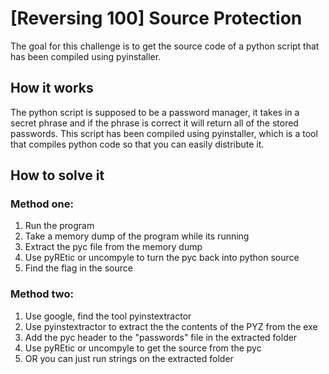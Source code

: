 # [Reversing 100] Source Protection
The goal for this challenge is to get the source code of a python script that has been compiled using pyinstaller.

## How it works
The python script is supposed to be a password manager, it takes in a secret phrase and if the phrase is correct it will return all of the stored passwords. This script has been compiled using pyinstaller, which is a tool that compiles python code so that you can easily distribute it.

## How to solve it
### Method one:
1. Run the program
2. Take a memory dump of the program while its running
3. Extract the pyc file from the memory dump
4. Use pyREtic or uncompyle to turn the pyc back into python source
5. Find the flag in the source

### Method two:
1. Use google, find the tool pyinstextractor
2. Use pyinstextractor to extract the the contents of the PYZ from the exe
3. Add the pyc header to the "passwords" file in the extracted folder
4. Use pyREtic or uncompyle to get the source from the pyc
4. OR you can just run strings on the extracted folder

